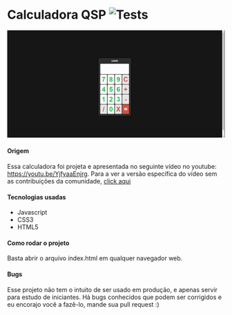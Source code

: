Calculadora QSP ![Tests](https://github.com/queroserprogramador/calculadora/workflows/Tests/badge.svg)
========

![](./video.gif)

#### Origem

Essa calculadora foi projeta e apresentada no seguinte vídeo no youtube: https://youtu.be/YjfyaaEnjrg. 
Para a ver a versão específica do vídeo sem as contribuições da comunidade, [click aqui](https://github.com/queroserprogramador/calculadora/tree/072bd72973c9d4918a6f896662f308984d6a1e1a)


#### Tecnologias usadas
* Javascript 
* CSS3 
* HTML5 

#### Como rodar o projeto

Basta abrir o arquivo index.html em qualquer navegador web.

#### Bugs

Esse projeto não tem o intuito de ser usado em produção, e apenas servir para estudo de iniciantes. Há bugs conhecidos que podem ser corrigidos e eu encorajo você a fazê-lo, mande sua pull request :) 
